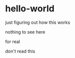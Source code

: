 # hello-world
just figuring out how this works




nothing to see here


for real


don't read this

